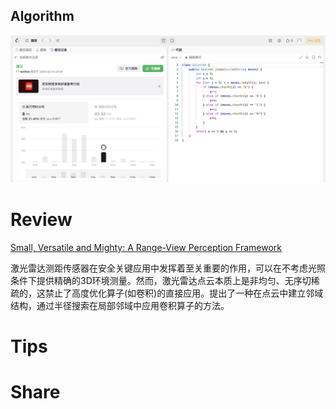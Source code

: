 ## Algorithm

![ianxiao-2024-03-10-lc.png](../../../images/temp/ianxiao-2024-03-10-lc.png)

# Review

[Small, Versatile and Mighty: A Range-View Perception Framework](https://arxiv.org/html/2403.00325v1)

激光雷达测距传感器在安全关键应用中发挥着至关重要的作用，可以在不考虑光照条件下提供精确的3D环境测量。然而，激光雷达点云本质上是非均匀、无序切稀疏的，这禁止了高度优化算子(如卷积)的直接应用。提出了一种在点云中建立邻域结构，通过半径搜索在局部邻域中应用卷积算子的方法。

# Tips


# Share

